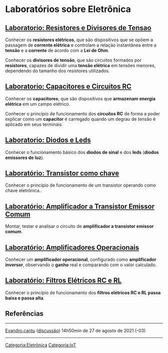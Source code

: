 # Laboratórios sobre Eletrônica

## <a href="Laboratorio:_Resistores_e_Divisores_de_Tensao" class="wikilink" title="Laboratorio: Resistores e Divisores de Tensao">Laboratorio: Resistores e Divisores de Tensao</a>

Conhecer os **resistores elétricos**, que são dispositivos que se opõem a passagem de **corrente elétrica** e controlam a relação instantânea entre a **tensão** e a **corrente** de acordo com a **Lei de Ohm**.

Conhecer os **divisores de tensão**, que são circuitos formados por **resistores**, capazes de dividir uma **tensão elétrica** em tensões menores, dependendo do tamanho dos resistores utilizados.

## <a href="Laboratorio:_Capacitores_e_Circuitos_RC" class="wikilink" title="Laboratorio: Capacitores e Circuitos RC">Laboratorio: Capacitores e Circuitos RC</a>

Conhecer os **capacitores**, que são dispositivos que **armazenam energia elétrica** em um campo elétrico.

Conhecer o princípio de funcionamento dos **circuitos RC** de forma a poder explicar como um **capacitor** é carregado quando um degrau de tensão é aplicado em seus terminais.

## <a href="Laboratorio:_Diodos_e_Leds" class="wikilink" title="Laboratorio: Diodos e Leds">Laboratorio: Diodos e Leds</a>

Conhecer o funcionamento básico dos **diodos de sinal** e dos **leds** (**diodos emissores de luz**).

## <a href="Laboratorio:_Transistor_como_chave" class="wikilink" title="Laboratório: Transistor como chave">Laboratório: Transistor como chave</a>

Conhecer o princípio de funcionamento de um transistor operando como chave eletrônica..

## <a href="Laboratorio:_Amplificador_a_Transistor_Emissor_Comum" class="wikilink" title="Laboratório: Amplificador a Transistor Emissor Comum">Laboratório: Amplificador a Transistor Emissor Comum</a>

Montar, testar e analisar o circuito de **amplificador a transistor emissor comum**.

## <a href="Laboratorio:_Amplificadores_Operacionais" class="wikilink" title="Laboratório: Amplificadores Operacionais">Laboratório: Amplificadores Operacionais</a>

Conhecer um **amplificador operacional**, configurado como **amplificador inversor**, observando o **ganho** real e comparando com o valor calculado.

## <a href="Laboratorio:_Filtros_Eletricos" class="wikilink" title="Laboratório: Filtros Elétricos RC e RL">Laboratório: Filtros Elétricos RC e RL</a>

Conhecer o princípio de funcionamento dos **filtros elétricos RC e RL passa baixa e passa alta**.

## Referências

<references />

------------------------------------------------------------------------

<a href="Usuário:Evandro.cantu" class="wikilink" title="Evandro.cantu">Evandro.cantu</a> (<a href="Usuário_Discussão:Evandro.cantu" class="wikilink" title="discussão">discussão</a>) 14h50min de 27 de agosto de 2021 (-03)

------------------------------------------------------------------------

<a href="Categoria:Eletrônica" class="wikilink" title="Categoria:Eletrônica">Categoria:Eletrônica</a> <a href="Categoria:IoT" class="wikilink" title="Categoria:IoT">Categoria:IoT</a>
